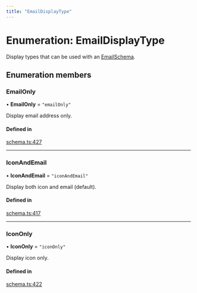 ```yaml
---
title: "EmailDisplayType"
---
```

# Enumeration: EmailDisplayType

Display types that can be used with an [EmailSchema](../interfaces/EmailSchema.md).

## Enumeration members

### EmailOnly

• **EmailOnly** = `"emailOnly"`

Display email address only.

#### Defined in

[schema.ts:427](https://github.com/coda/packs-sdk/blob/main/schema.ts#L427)

___

### IconAndEmail

• **IconAndEmail** = `"iconAndEmail"`

Display both icon and email (default).

#### Defined in

[schema.ts:417](https://github.com/coda/packs-sdk/blob/main/schema.ts#L417)

___

### IconOnly

• **IconOnly** = `"iconOnly"`

Display icon only.

#### Defined in

[schema.ts:422](https://github.com/coda/packs-sdk/blob/main/schema.ts#L422)
